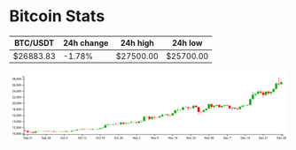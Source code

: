 # Bitcoin Stats

BTC/USDT|24h change|24h high|24h low|
|---|---|---|---|
|$26883.83|-1.78%|$27500.00|$25700.00|

<img src="./chart.svg">
